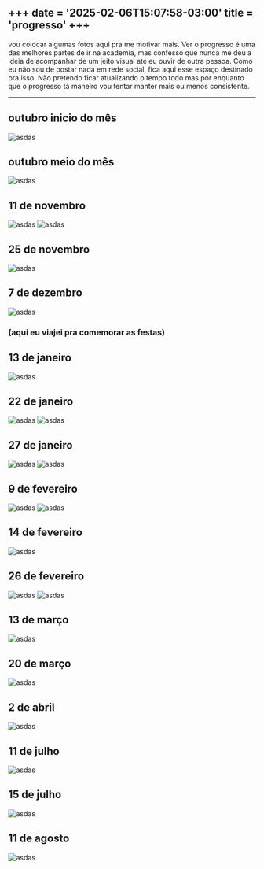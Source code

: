+++
date = '2025-02-06T15:07:58-03:00'
title = 'progresso'
+++
---

vou colocar algumas fotos aqui pra me motivar mais. Ver o progresso é uma das melhores partes de ir na academia, mas confesso que nunca me deu a ideia de acompanhar de um jeito visual até eu ouvir de outra pessoa. Como eu não sou de postar nada em rede social, fica aqui esse espaço destinado pra isso. Não pretendo ficar atualizando o tempo todo mas por enquanto que o progresso tá maneiro vou tentar manter mais ou menos consistente.

---
## outubro inicio do mês
![asdas](/progresso/outubro2.jpg)
## outubro meio do mês
![asdas](/progresso/outubro.jpg)
## 11 de novembro
![asdas](/progresso/novembro3.jpg)
![asdas](/progresso/novembro2.jpg)
## 25 de novembro
![asdas](/progresso/novembro.jpg)
## 7 de dezembro
![asdas](/progresso/novembrofinal.jpg)

### (aqui eu viajei pra comemorar as festas)

## 13 de janeiro
![asdas](/progresso/13janeiro.jpg)

## 22 de janeiro
![asdas](/progresso/janeiro22.jpg)
![asdas](/progresso/janeiro222.jpg)

## 27 de janeiro
![asdas](/progresso/janeiro27.jpg)
![asdas](/progresso/janeiro272.jpg)

## 9 de fevereiro
![asdas](/progresso/fevereiro93.jpg)
![asdas](/progresso/fevereiro9.jpg)


## 14 de fevereiro
![asdas](/progresso/14fevereiro.jpg)

## 26 de fevereiro
![asdas](/progresso/26fevereiro.jpg)
![asdas](/progresso/262fevereir.jpg)


## 13 de março
![asdas](/progresso/13marco.jpg)


## 20 de março
![asdas](/progresso/20marco.jpg)


## 2 de abril
![asdas](/progresso/2abril.jpg)


## 11 de julho
![asdas](/progresso/13julho.jpg)

## 15 de julho
![asdas](/progresso/15julho.jpg)


## 11 de agosto
![asdas](/progresso/agosto11.jpg)